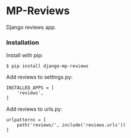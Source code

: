 # MP-Reviews

Django reviews app.

### Installation

Install with pip:

```
$ pip install django-mp-reviews
```

Add reviews to settings.py:

```
INSTALLED_APPS = [
    'reviews',
]
```

Add reviews to urls.py:
```
urlpatterns = [
    path('reviews/', include('reviews.urls'))
]
```

